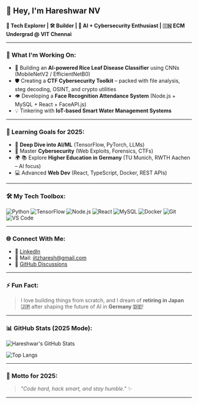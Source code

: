 ## 👋 Hey, I'm Hareshwar NV

**🚀 Tech Explorer | 🛠️ Builder | 🧠 AI + Cybersecurity Enthusiast | 🇮🇳 ECM Undergrad @ VIT Chennai**

---

### 🔭 What I'm Working On:
- 🧠 Building an **AI-powered Rice Leaf Disease Classifier** using CNNs (MobileNetV2 / EfficientNetB0)
- 🛡️ Creating a **CTF Cybersecurity Toolkit** – packed with file analysis, steg decoding, OSINT, and crypto utilities
- 👁️ Developing a **Face Recognition Attendance System** (Node.js + MySQL + React + FaceAPI.js)
- 💡 Tinkering with **IoT-based Smart Water Management Systems**

---

### 🌱 Learning Goals for 2025:
- 🤖 **Deep Dive into AI/ML** (TensorFlow, PyTorch, LLMs)
- 🔐 Master **Cybersecurity** (Web Exploits, Forensics, CTFs)
- 🌍 📚 Explore **Higher Education in Germany** (TU Munich, RWTH Aachen – AI focus)
- 💻 Advanced **Web Dev** (React, TypeScript, Docker, REST APIs)

---

### 🛠️ My Tech Toolbox:
![Python](https://img.shields.io/badge/-Python-3776AB?style=flat&logo=python&logoColor=white)
![TensorFlow](https://img.shields.io/badge/-TensorFlow-FF6F00?style=flat&logo=tensorflow&logoColor=white)
![Node.js](https://img.shields.io/badge/-Node.js-339933?style=flat&logo=node.js&logoColor=white)
![React](https://img.shields.io/badge/-React-61DAFB?style=flat&logo=react&logoColor=white)
![MySQL](https://img.shields.io/badge/-MySQL-4479A1?style=flat&logo=mysql&logoColor=white)
![Docker](https://img.shields.io/badge/-Docker-2496ED?style=flat&logo=docker&logoColor=white)
![Git](https://img.shields.io/badge/-Git-F05032?style=flat&logo=git&logoColor=white)
![VS Code](https://img.shields.io/badge/-VSCode-007ACC?style=flat&logo=visual-studio-code&logoColor=white)

---

### 🌐 Connect With Me:
- 💼 [LinkedIn](https://www.linkedin.com/in/hareshwar-nv-354b1231a/)
- 📧 Mail: iitzharesh@gmail.com
- 🧠 [GitHub Discussions](https://github.com/HareshKen)

---

### ⚡ Fun Fact:
> I love building things from scratch, and I dream of **retiring in Japan 🇯🇵** after shaping the future of AI in **Germany 🇩🇪**!

---

### 📊 GitHub Stats (2025 Mode):
![Hareshwar's GitHub Stats](https://github-readme-stats.vercel.app/api?username=HareshKen&show_icons=true&theme=tokyonight&hide_title=false&count_private=true)

![Top Langs](https://github-readme-stats.vercel.app/api/top-langs/?username=HareshKen&layout=compact&theme=tokyonight)

---

### 💬 Motto for 2025:
> _"Code hard, hack smart, and stay humble."_ ✨

---
